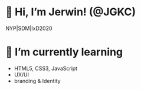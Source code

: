 <h1>👋 Hi, I’m Jerwin! (@JGKC)</h1>
NYP|SDM|IxD2020

<h1>🌱 I’m currently learning</h1>

- HTML5, CSS3, JavaScript
-  UX/UI
-  branding & Identity

<!---
JGKC/JGKC is a ✨ special ✨ repository because its `README.md` (this file) appears on your GitHub profile.
You can click the Preview link to take a look at your changes.
--->
